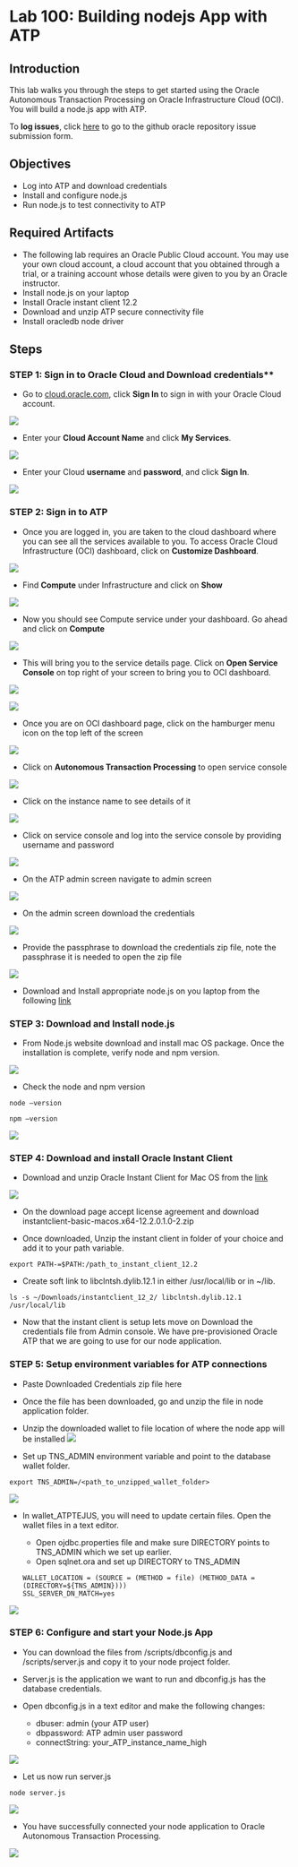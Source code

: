 # Lab 100: Building nodejs App with ATP

## Introduction

This lab walks you through the steps to get started using the Oracle Autonomous Transaction Processing on Oracle Infrastructure Cloud (OCI). You will build a node.js app with ATP.

To **log issues**, click [here](https://github.com/oracle/learning-library/issues/new) to go to the github oracle repository issue submission form.

## Objectives

- Log into ATP and download credentials
- Install and configure node.js 
- Run node.js to test connectivity to ATP

## Required Artifacts

-   The following lab requires an Oracle Public Cloud account. You may use your own cloud account, a cloud account that you obtained through a trial, or a training account whose details were given to you by an Oracle instructor.
- Install node.js on your laptop
- Install Oracle instant client 12.2
- Download and unzip ATP secure connectivity file
- Install oracledb node driver 

## Steps

### STEP 1: Sign in to Oracle Cloud and Download credentials**

-   Go to [cloud.oracle.com](https://cloud.oracle.com), click **Sign In** to sign in with your Oracle Cloud account.

![](./images/100/Picture100-2.png)

-   Enter your **Cloud Account Name** and click **My Services**.

![](./images/100/Picture100-3.png)

-   Enter your Cloud **username** and **password**, and click **Sign In**.

![](./images/100/Picture100-4.png)

### STEP 2: Sign in to ATP 

-   Once you are logged in, you are taken to the cloud dashboard where you can see all the services available to you. To access Oracle Cloud Infrastructure (OCI) dashboard, click on **Customize Dashboard**.

![](./images/100/Picture100-36.JPG)

-  Find **Compute** under Infrastructure and click on **Show**

![](./images/100/Picture100-37.JPG)

-  Now you should see Compute service under your dashboard. Go ahead and click on **Compute**

![](./images/100/Picture100-38.JPG)

-  This will bring you to the service details page. Click on **Open Service Console** on top right of your screen to bring you to OCI dashboard.

![](./images/100/Picture100-39.JPG)

![](./images/100/Picture100-19.jpeg)

-  Once you are on OCI dashboard page, click on the hamburger menu icon on the top left of the screen

![](./images/100/Picture100-20.jpeg)

-  Click on **Autonomous Transaction Processing** to open service console

![](./images/100/Picture100-32.jpeg)

-  Click on the instance name to see details of it

![](./images/100/Picture100-33.jpeg)


- Click on service console and log into the service console by providing username and password

![](./images/100/Picture100-serviceconsole.jpeg)

- On the ATP admin screen navigate to admin screen

![](./images/100/Picture100-serviceconsoleadmin.jpeg)

- On the admin screen download the credentials 

![](./images/100/Picture100-downcreds.jpeg)

- Provide the passphrase to download the credentials zip file, note the passphrase it is needed to open the zip file

![](./images/100/Picture100-downloadcredsscreen.jpeg)

- Download and Install appropriate node.js on you laptop from the following [link](https://nodejs.org/en/download/)

### STEP 3: Download and Install node.js
- From Node.js website download and install mac OS package. Once the installation is complete, verify node and npm version. 

![](./images/100/Picture100-nodejsdownload.jpeg)

- Check the node and npm version 
```
node —version
```
```
npm —version
```

![](./images/100/Picture100-nodenpmversion.jpeg)

### STEP 4: Download and install Oracle Instant Client
- Download and unzip Oracle Instant Client for Mac OS from the [link](https://www.oracle.com/technetwork/topics/intel-macsoft-096467.html)

![](./images/100/Picture100-Oracleinstallclient.jpeg)

- On the download page accept license agreement and download instantclient-basic-macos.x64-12.2.0.1.0-2.zip

- Once downloaded, Unzip the instant client in folder of your choice and add it to your path variable.
```
export PATH-=$PATH:/path_to_instant_client_12.2
```

- Create soft link to libclntsh.dylib.12.1 in either /usr/local/lib or in ~/lib.

```
ls -s ~/Downloads/instantclient_12_2/ libclntsh.dylib.12.1 /usr/local/lib
```

- Now that the instant client is setup lets move on Download the credentials file from Admin console. We have pre-provisioned Oracle ATP that we are going to use for our node application.

### STEP 5: Setup environment variables for ATP connections
- Paste Downloaded Credentials zip file here

- Once the file has been downloaded, go and unzip the file in node application folder.

- Unzip the downloaded wallet to file location of where the node app will be installed
![](./images/100/Picture100-unzipclientcreds.jpeg)

- Set up TNS_ADMIN environment variable and point to the database wallet folder.

```
export TNS_ADMIN=/<path_to_unzipped_wallet_folder>
```
![](./images/100/Picture100-tnsadminexport.jpeg)


- In wallet_ATPTEJUS, you will need to update certain files. Open the wallet files in a text editor.

    * Open ojdbc.properties file and make sure DIRECTORY points to TNS_ADMIN which we set up earlier.
    * Open sqlnet.ora and set up DIRECTORY to TNS_ADMIN

    ```
    WALLET_LOCATION = (SOURCE = (METHOD = file) (METHOD_DATA = (DIRECTORY=${TNS_ADMIN})))
    SSL_SERVER_DN_MATCH=yes
    ```
![](./images/100/Picture100-updateojdbcprops.jpeg)

### STEP 6: Configure and start your Node.js App

- You can download the files from /scripts/dbconfig.js and /scripts/server.js and copy it to your node project folder.

- Server.js is the application we want to run and dbconfig.js has the database credentials.

- Open dbconfig.js in a text editor and make the following changes:
    * dbuser: admin (your ATP user)
    * dbpassword: ATP admin user password
    * connectString: your_ATP_instance_name_high

![](./images/100/Picture100-dbconfig.jpeg)

- Let us now run server.js

```
node server.js
```
![](./images/100/Picture100-nodejs.jpeg)

- You have successfully connected your node application to Oracle Autonomous Transaction Processing. 

![](./images/100/Picture100-runapp.jpeg)
